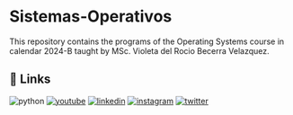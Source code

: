 # Sistemas-Operativos

This repository contains the programs of the Operating Systems course in calendar 2024-B taught by MSc. Violeta del Rocio Becerra Velazquez.

## 🔗 Links
![python](https://img.shields.io/badge/python-3670A0?style=for-the-badge&logo=python&logoColor=ffdd54)
[![youtube](https://img.shields.io/badge/YouTube-red?style=for-the-badge&logo=youtube&logoColor=white)](https://www.youtube.com/@JOSELUISHARODIAZ)
[![linkedin](https://img.shields.io/badge/linkedin-0A66C2?style=for-the-badge&logo=linkedin&logoColor=white)](https://www.linkedin.com/in/jose-luis-haro-diaz/)
[![instagram](https://img.shields.io/badge/Instagram-E4405F?style=for-the-badge&logo=instagram&logoColor=white)](https://www.instagram.com/joseluis_hd_/)
[![twitter](https://img.shields.io/badge/twitter-1DA1F2?style=for-the-badge&logo=twitter&logoColor=white)](https://twitter.com/joseluis_hd_)

